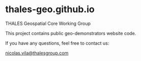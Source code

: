# thales-geo.github.io
THALES Geospatial Core Working Group

This project contains public geo-demonstrators website code.

If you have any questions, feel free to contact us:

nicolas.vila@thalesgroup.com
